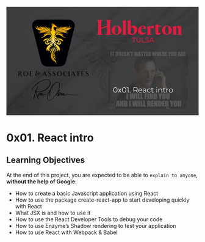![0x01-react_intro_banner](https://github.com/ronroeandassociates/assets/blob/master/images/0x01-react_intro_banner.png)

# 0x01. React intro

## Learning Objectives

At the end of this project, you are expected to be able to `explain to anyone`, **without the help of Google**:

- How to create a basic Javascript application using React
- How to use the package create-react-app to start developing quickly with React
- What JSX is and how to use it
- How to use the React Developer Tools to debug your code
- How to use Enzyme’s Shadow rendering to test your application
- How to use React with Webpack & Babel
